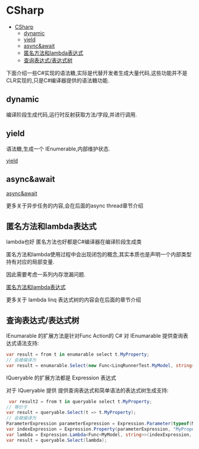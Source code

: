 # CSharp

* [CSharp](#csharp)
  * [dynamic](#dynamic)
  * [yield](#yield)
  * [async&await](#asyncawait)
  * [匿名方法和lambda表达式](#%E5%8C%BF%E5%90%8D%E6%96%B9%E6%B3%95%E5%92%8Clambda%E8%A1%A8%E8%BE%BE%E5%BC%8F)
  * [查询表达式/表达式树](#%E6%9F%A5%E8%AF%A2%E8%A1%A8%E8%BE%BE%E5%BC%8F%E8%A1%A8%E8%BE%BE%E5%BC%8F%E6%A0%91)

下面介绍一些C#实现的语法糖,实际是代替开发者生成大量代码,这些功能并不是CLR实现的,只是C#编译器提供的语法糖功能.

## dynamic

编译阶段生成代码,运行时反射获取方法/字段,并进行调用.

## yield

语法糖,生成一个 IEnumerable,内部维护状态.

[yield](../src/CSharp/YieldRunner.cs)

## async&await

[async&await](../src/CSharp/AsyncRunner.cs)

更多关于异步任务的内容,会在后面的async thread章节介绍

## 匿名方法和lambda表达式

lambda也好 匿名方法也好都是C#编译器在编译阶段生成类

匿名方法和lambda使用过程中会出现闭包的概念,其实本质也是声明一个内部类型持有对应的局部变量.

因此需要考虑一系列内存泄漏问题.

[匿名方法和lambda表达式](../src/CSharp/LambdaRunner.cs)

更多关于 lambda linq 表达式树的内容会在后面的章节介绍

## 查询表达式/表达式树

IEnumarable 的扩展方法是针对Func Action的
C# 对 IEnumarable 提供查询表达式语法支持:

```cs
var result = from t in enumarable select t.MyProperty;
// 会被编译为
var result = enumarable.Select(new Func<LinqRunnerTest.MyModel, string>(LinqRunnerTest.<>c.<>9.<Test001>b__3_0);
```

IQueryable 的扩展方法都是 Expression 表达式

对于 IQueryable 提供 提供查询表达式和简单语法的表达式树生成支持:

```cs
 var result2 = from t in queryable select t.MyProperty;
// 等价于
var result = queryable.Select(t => t.MyProperty);
// 会被编译为
ParameterExpression parameterExpression = Expression.Parameter(typeof(MyModel), "t");
var indexExpression = Expression.Property(parameterExpression, "MyProperty");
var lambda = Expression.Lambda<Func<MyModel, string>>(indexExpression, parameterExpression);
var result = queryable.Select(lambda);
```